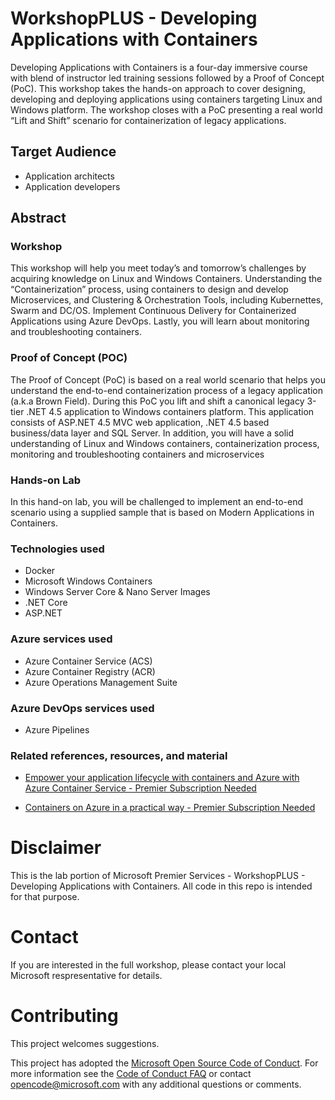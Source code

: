
# WorkshopPLUS - Developing Applications with Containers
Developing Applications with Containers is a four-day immersive course with blend of instructor led training sessions followed by a Proof of Concept (PoC). This workshop takes the hands-on approach to cover designing, developing and deploying applications using containers targeting Linux and Windows platform. The workshop closes with a PoC presenting a real world “Lift and Shift” scenario for containerization of legacy applications.

## Target Audience

- Application architects
- Application developers

## Abstract

### Workshop

This workshop will help you meet today’s and tomorrow’s challenges by acquiring knowledge on Linux and Windows Containers. Understanding the “Containerization” process, using containers to design and develop Microservices, and Clustering & Orchestration Tools, including Kubernettes, Swarm and DC/OS. Implement Continuous Delivery for Containerized Applications using Azure DevOps. Lastly, you will learn about monitoring and troubleshooting containers. 

### Proof of Concept (POC)

The Proof of Concept (PoC) is based on a real world scenario that helps you understand the end-to-end containerization process of a legacy application (a.k.a Brown Field). During this PoC you lift and shift a canonical legacy 3-tier .NET 4.5 application to Windows containers platform.  This application consists of ASP.NET 4.5 MVC web application, .NET 4.5 based business/data layer and SQL Server. In addition, you will have a solid understanding of Linux and Windows containers, containerization process, monitoring and troubleshooting containers and microservices

### Hands-on Lab

In this hand-on lab, you will be challenged to implement an end-to-end scenario using a supplied sample that is based on Modern Applications in Containers. 

### Technologies used

- Docker
- Microsoft Windows Containers 
- Windows Server Core & Nano Server Images
- .NET Core
- ASP.NET

### Azure services used

- Azure Container Service (ACS)
- Azure Container Registry (ACR)
- Azure Operations Management Suite

### Azure DevOps services used

- Azure Pipelines

### Related references, resources, and material

- [Empower your application lifecycle with containers and Azure with Azure Container Service - Premier Subscription Needed](https://mslearningcampus.com/CourseAssignment/348161?returnUrl=https%3A%2F%2Fmslearningcampus.com%2FCourse%2FBrowseOnDemand%3FtagId%3D108%23%257B%2522pageIndex%2522%253A0%252C%2522pageSize%2522%253A20%252C%2522filter%2522%253A%2522containers%2522%252C%2522matchType%2522%253A%25220%2522%252C%2522clubIds%2522%253A%255B572%252C572%252C578%252C615%255D%252C%2522tagInputIds%2522%253A%255B%2522group14tag108%2522%252C%2522group4tag16%2522%255D%252C%2522tagsJson%2522%253A%2522%255B%257B%255C%2522Id%255C%2522%253A108%252C%255C%2522Name%255C%2522%253A%255C%2522Step-by-Step%2520Labs%255C%2522%257D%252C%257B%255C%2522Id%255C%2522%253A16%252C%255C%2522Name%255C%2522%253A%255C%2522Azure%255C%2522%257D%255D%2522%252C%2522bookmarks%2522%253Anull%257D&returnLinkText=Course%20Catalog)

- [Containers on Azure in a practical way - Premier Subscription Needed](https://mslearningcampus.com/CourseAssignment/348163?returnUrl=https%3A%2F%2Fmslearningcampus.com%2FCourse%2FBrowseOnDemand%3FtagId%3D108%23%257B%2522pageIndex%2522%253A0%252C%2522pageSize%2522%253A20%252C%2522filter%2522%253A%2522containers%2522%252C%2522matchType%2522%253A%25220%2522%252C%2522clubIds%2522%253A%255B572%252C578%252C615%255D%252C%2522tagInputIds%2522%253A%255B%2522group14tag108%2522%252C%2522group4tag16%2522%255D%252C%2522tagsJson%2522%253A%2522%255B%257B%255C%2522Id%255C%2522%253A108%252C%255C%2522Name%255C%2522%253A%255C%2522Step-by-Step%2520Labs%255C%2522%257D%252C%257B%255C%2522Id%255C%2522%253A16%252C%255C%2522Name%255C%2522%253A%255C%2522Azure%255C%2522%257D%255D%2522%252C%2522bookmarks%2522%253Anull%257D&returnLinkText=Course%20Catalog)

# Disclaimer

This is the lab portion of Microsoft Premier Services - WorkshopPLUS - Developing Applications with Containers. All code in this repo is intended for that purpose.

# Contact 

If you are interested in the full workshop, please contact your local Microsoft respresentative for details.

# Contributing

This project welcomes suggestions.  

This project has adopted the [Microsoft Open Source Code of Conduct](https://opensource.microsoft.com/codeofconduct/).
For more information see the [Code of Conduct FAQ](https://opensource.microsoft.com/codeofconduct/faq/) or
contact [opencode@microsoft.com](mailto:opencode@microsoft.com) with any additional questions or comments.
